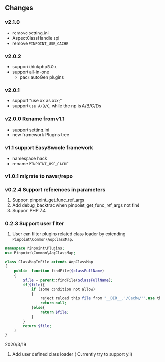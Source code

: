 ﻿## Changes

### v2.1.0

* remove setting.ini
* AspectClassHandle api
* remove `PINPOINT_USE_CACHE`

### v2.0.2
* support thinkphp5.0.x
* support all-in-one 
  * pack autoGen plugins

### v2.0.1 
* support "use xx as xxx;"
* support `use A/B/C`, while the np is A/B/C/Ds

### v2.0.0 Rename from v1.1 
* support setting.ini
* new framework Plugins tree

### v1.1 support EasySwoole framework
* namespace hack
* rename `PINPOINT_USE_CACHE`

### v1.0.1 migrate to naver/repo
### v0.2.4 Support references in parameters
1. Support pinpoint_get_func_ref_args
2. Add debug_backtrac when pinpoint_get_func_ref_args not find
3. Support PHP 7.4

### 0.2.3 Support user filter

1. User can filter plugins related class loader by extending `Pinpoint\Common\AopClassMap`.

``` php
namespace Pinpoint\Plugins;
use Pinpoint\Common\AopClassMap;

class ClassMapInFile extends AopClassMap
{
    public  function findFile($classFullName)
    {
        $file = parent::findFile($classFullName);
        if($file){
            if (some condition not allow)
            {
                reject reload this file from "__DIR__.'/Cache/'",use the origin file
                return null;
            }else{
                return $file;
            }
        }
        return $file;
    }
}

```

2020/3/19
1. Add user defined class loader ( Currently try to support yii)